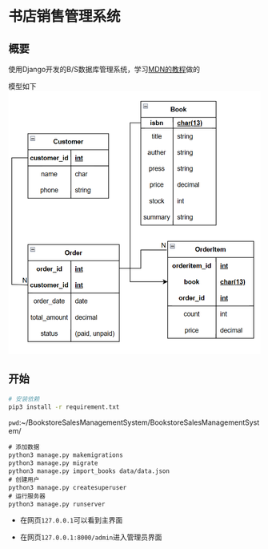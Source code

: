 # 书店销售管理系统

## 概要

使用Django开发的B/S数据库管理系统，学习[MDN的教程](https://github.com/mdn/django-locallibrary-tutorial)做的

模型如下
![ER diagram](BookstoreSalesManagementSystem/data/ER_diagram.png)

## 开始

```bash
# 安装依赖
pip3 install -r requirement.txt
```

`pwd`:~/BookstoreSalesManagementSystem/BookstoreSalesManagementSystem/

```
# 添加数据
python3 manage.py makemigrations
python3 manage.py migrate
python3 manage.py import_books data/data.json
# 创建用户
python3 manage.py createsuperuser
# 运行服务器
python3 manage.py runserver
```

- 在网页`127.0.0.1`可以看到主界面

- 在网页`127.0.0.1:8000/admin`进入管理员界面
